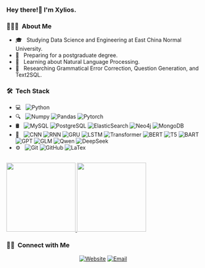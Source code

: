 ### Hey there!👋 I'm Xylios.

<h3> 👨🏻‍💻 &nbsp;About Me </h3>

- 🎓 &nbsp; Studying Data Science and Engineering at East China Normal University.
- 💼 &nbsp; Preparing for a postgraduate degree.
- 🌱 &nbsp; Learning about Natural Language Processing.
- 📖 &nbsp; Researching Grammatical Error Correction, Question Generation, and Text2SQL.

<h3> 🛠 &nbsp;Tech Stack</h3>

- 💻 &nbsp;
  ![Python](https://img.shields.io/badge/-Python-333333?style=flat&logo=python)
- 🔍 &nbsp;
  ![Numpy](https://img.shields.io/badge/-Numpy-333333?style=flat&logo=numpy)
  ![Pandas](https://img.shields.io/badge/-Pandas-333333?style=flat&logo=pandas)
  ![Pytorch](https://img.shields.io/badge/-Pytorch-333333?style=flat&logo=pytorch)
- 🛢 &nbsp;
  ![MySQL](https://img.shields.io/badge/-MySQL-333333?style=flat&logo=mysql)
  ![PostgreSQL](https://img.shields.io/badge/-PostgreSQL-333333?style=flat&logo=postgresql)
  ![ElasticSearch](https://img.shields.io/badge/-ElasticSearch-333333?style=flat&logo=elasticsearch)
  ![Neo4j](https://img.shields.io/badge/-Neo4j-333333?style=flat&logo=neo4j)
  ![MongoDB](https://img.shields.io/badge/-MongoDB-333333?style=flat&logo=mongodb)
- 🤖 &nbsp;
  ![CNN](https://img.shields.io/badge/-CNN-333333?style=flat&logo=huggingface)
  ![RNN](https://img.shields.io/badge/-RNN-333333?style=flat&logo=huggingface)
  ![GRU](https://img.shields.io/badge/-GRU-333333?style=flat&logo=huggingface)
  ![LSTM](https://img.shields.io/badge/-LSTM-333333?style=flat&logo=huggingface)
  ![Transformer](https://img.shields.io/badge/-Transformer-333333?style=flat&logo=huggingface)
  ![BERT](https://img.shields.io/badge/-BERT-333333?style=flat&logo=huggingface)
  ![T5](https://img.shields.io/badge/-T5-333333?style=flat&logo=huggingface)
  ![BART](https://img.shields.io/badge/-BART-333333?style=flat&logo=huggingface)
  ![GPT](https://img.shields.io/badge/-GPT-333333?style=flat&logo=huggingface)
  ![GLM](https://img.shields.io/badge/-GLM-333333?style=flat&logo=huggingface)
  ![Qwen](https://img.shields.io/badge/-Qwen-333333?style=flat&logo=huggingface)
  ![DeepSeek](https://img.shields.io/badge/-DeepSeek-333333?style=flat&logo=huggingface)
- ⚙️ &nbsp;
  ![Git](https://img.shields.io/badge/-Git-333333?style=flat&logo=git)
  ![GitHub](https://img.shields.io/badge/-GitHub-333333?style=flat&logo=github)
  ![LaTex](https://img.shields.io/badge/-LaTex-333333?style=flat&logo=latex)


<br/>

<a href="https://github.com/LiXinyuan1015">
  <img height="180em" src="https://github-readme-stats.vercel.app/api?username=LiXinyuan1015&theme=buefy&show_icons=true" />
  <img height="180em" src="https://github-readme-stats.vercel.app/api/top-langs/?username=LiXinyuan1015&theme=buefy&layout=compact" />
</a>

<br/>


<h3> 🤝🏻 &nbsp;Connect with Me </h3>

<p align="center">
<a href="https://LiXinyuan1015.github.io/"><img alt="Website" src="https://img.shields.io/badge/Website-LiXinyuan1015.github.io-blue?style=flat-square&logo=google-chrome"></a>
<a href="lixinyuan1015@foxmail.com"><img alt="Email" src="https://img.shields.io/badge/Email-lixinyuan1015@foxmail.com-blue?style=flat-square&logo=gmail"></a>
</p>
